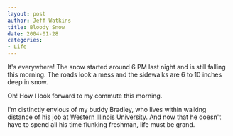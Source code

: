 ```yaml
--- 
layout: post
author: Jeff Watkins
title: Bloody Snow
date: 2004-01-28
categories: 
- Life
---
```


It's everywhere! The snow started around 6 PM last night and is still falling this morning. The roads look a mess and the sidewalks are 6 to 10 inches deep in snow.

Oh! How I look forward to my commute this morning.

I'm distinctly envious of my buddy Bradley, who lives within walking distance of his job at <a href="http://faculty.wiu.edu/CB-Dilger/">Western Illinois University</a>. And now that he doesn't have to spend all his time flunking freshman, life must be grand.
